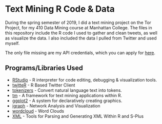 # Text Mining R Code & Data
During the spring semester of 2019, I did a text mining project on the Tor Project, for my 410 Data Mining course at Manhattan College. The files in this repository include the R code I used to gather and clean tweets, as well as visualize the data. I also included the data I pulled from Twitter and used myself.

The only file missing are my API credentials, which you can apply for [here](https://developer.twitter.com/).

## Programs/Libraries Used
* [RStudio](https://www.rstudio.com/) - R interpreter for code editing, debugging & visualization tools.
* [twitteR](https://cran.r-project.org/web/packages/twitteR/twitteR.pdf) - R Based Twitter Client
* [tokenizers](https://cran.r-project.org/web/packages/tokenizers/index.html) - Convert natural language text into tokens. 
* [tm](https://cran.r-project.org/web/packages/tm/index.html) - A framework for text mining applications within R.
* [ggplot2](https://ggplot2.tidyverse.org/) - A system for declaratively creating graphics.
* [igraph](https://igraph.org/r/) - Network Analysis and Visualization
* [wordcloud](https://cran.r-project.org/web/packages/wordcloud/wordcloud.pdf) - Word Clouds
* [XML](https://cran.r-project.org/web/packages/XML/index.html) - Tools for Parsing and Generating XML Within R and S-Plus
